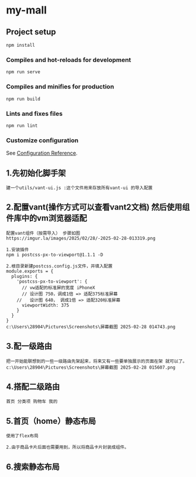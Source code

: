 # my-mall

## Project setup
```
npm install
```

### Compiles and hot-reloads for development
```
npm run serve
```

### Compiles and minifies for production
```
npm run build
```

### Lints and fixes files
```
npm run lint
```

### Customize configuration
See [Configuration Reference](https://cli.vuejs.org/config/).

## 1.先初始化脚手架
```
建一个utils/vant-ui.js :这个文件用来存放所有vant-ui 的导入配置 
```

## 2.配置vant(操作方式可以查看vant2文档) 然后使用组件库中的vm浏览器适配
```
配置vant组件（按需导入） 步骤如图
https://imgur.la/images/2025/02/28/-2025-02-28-013319.png
```
```
1.安装插件
npm i postcss-px-to-viewport@1.1.1 -D 

2.根目录新建postcss.config.js文件，并填入配置
module.exports = {
  plugins: {
    'postcss-px-to-viewport': {
      // vw适配的标准屏的宽度 iPhoneX
      // 设计图 750，调成1倍 => 适配375标准屏幕
    //   设计图 640， 调成1倍 => 适配320标准屏幕
      viewportWidth: 375
    }
  }
}
c:\Users\28904\Pictures\Screenshots\屏幕截图 2025-02-28 014743.png
```
## 3.配一级路由 
```
把一开始能联想到的一些一级路由先架起来，将来又有一些要单独展示的页面在架 就可以了。
c:\Users\28904\Pictures\Screenshots\屏幕截图 2025-02-28 015607.png
```
## 4.搭配二级路由
```
首页 分类项 购物车 我的
```
## 5.首页（home）静态布局
```
使用了flex布局

2.由于商品卡片后面也需要用到，所以将商品卡片封装成组件。
```
## 6.搜索静态布局

